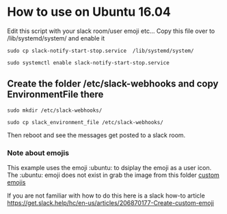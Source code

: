 # How to use on Ubuntu 16.04

Edit this script with your slack room/user emoji etc...
Copy this file over to /lib/systemd/system/ and enable it

`sudo cp slack-notify-start-stop.service  /lib/systemd/system/`

`sudo systemctl enable slack-notify-start-stop.service`


## Create the folder /etc/slack-webhooks and copy EnvironmentFile there

`sudo mkdir /etc/slack-webhooks/`

`sudo cp slack_environment_file /etc/slack-webhooks/`


Then reboot and see the messages get posted to a slack room.


### Note about emojis

This example uses the emoji :ubuntu: to dsiplay the emoji as a user icon.
The :ubuntu: emoji does not exist in grab the image from this folder [custom emojis](/examples/custom-emojis)

If you are not familiar with how to do this here is a slack how-to article 
https://get.slack.help/hc/en-us/articles/206870177-Create-custom-emoji
